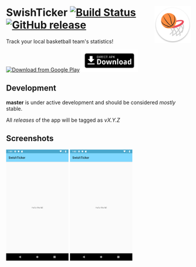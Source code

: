 # SwishTicker <img src="app/src/main/play/listings/en-US/graphics/icon/0.png" height="100px" align="right" /> [![Build Status](https://travis-ci.org/kevinhinterlong/SwishTicker.svg?branch=master)](https://travis-ci.org/kevinhinterlong/SwishTicker) [![GitHub release](https://img.shields.io/github/release/kevinhinterlong/SwishTicker.svg)](https://github.com/kevinhinterlong/SwishTicker/releases)

Track your local basketball team's statistics!

[<img src="https://play.google.com/intl/en_us/badges/images/generic/en_badge_web_generic.png" alt="Download from Google Play" height="60">](https://play.google.com/store/apps/details?id=com.hinterlong.kevin.swishticker)
[<img src=".github/assets/direct-apk-download.png" alt="Direct apk download" height="60">](https://github.com/kevinhinterlong/SwishTicker/releases/latest)

## Development

**master** is under active development and should be considered *mostly* stable.

All *releases* of the app will be tagged as *vX.Y.Z*

## Screenshots

<img src="app/src/main/play/listings/en-US/graphics/phone-screenshots/0.png" width="170"/> <img src="app/src/main/play/listings/en-US/graphics/phone-screenshots/1.png" width="170"/>
